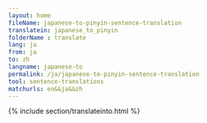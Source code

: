 ```yaml
---
layout: home
fileName: japanese-to-pinyin-sentence-translation
translatein: japanese_to_pinyin
folderName : translate
lang: ja
from: ja
to: zh
langname: japanese-to
permalink: /ja/japanese-to-pinyin-sentence-translation
tool: sentence-translations
matchurls: en&&ja&&zh
---
```

{% include section/translateinto.html %}
